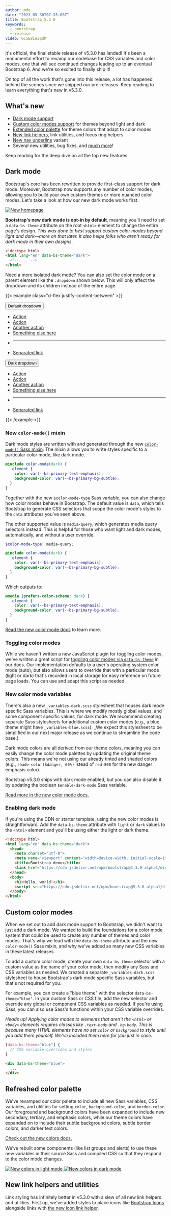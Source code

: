 ```yaml
---
author: mdo
date: "2023-05-30T07:35:00Z"
title: Bootstrap 5.3.0
keywords:
  - bootstrap
  - release
video: GC5E8ie2pdM
---
```


It's official, the final stable release of v5.3.0 has landed! It's been a monumental effort to revamp our codebase for CSS variables and color modes, one that will see continued changes leading up to an eventual Bootstrap 6. And we're so excited to finally ship it!

On top of all the work that's gone into this release, a lot has happened behind the scenes since we shipped our pre-releases. Keep reading to learn everything that's new in v5.3.0.

## What's new

- [Dark mode support](#dark-mode)
- [Custom color modes support](#custom-color-modes) for themes beyond light and dark
- [Extended color palette](#refreshed-color-palette) for theme colors that adapt to color modes
- [New link helpers](#new-link-helpers-and-utilities), link utilities, and focus ring helpers
- [New nav underline](#new-nav-underline) variant
- Several new utilities, bug fixes, and [much more](#and-much-more)!

Keep reading for the deep dive on all the top new features.

## Dark mode

Bootstrap's core has been rewritten to provide first-class support for dark mode. Moreover, Bootstrap now supports any number of color modes, allowing you to build your own custom themes or more nuanced color modes. Let's take a look at how our new dark mode works first.

[![New homepage](/assets/img/2022/12/docs-color-modes.png)](https://getbootstrap.com/docs/5.3/customize/color-modes/)

**Bootstrap's new dark mode is opt-in by default**, meaning you'll need to set a `data-bs-theme` attribute on the root `<html>` element to change the entire page's design. *This was done to best support custom color modes beyond light and dark—more on that later. It also helps folks who aren't ready for dark mode in their own designs.*

```html
<!doctype html>
<html lang="en" data-bs-theme="dark">
  <!-- ... -->
</html>
```

Need a more isolated dark mode? You can also set the color mode on a parent element like the `.dropdown` shown below. This will only affect the dropdown and its children instead of the entire page.

{{< example class="d-flex justify-content-between" >}}
<div class="dropdown" data-bs-theme="light">
  <button class="btn btn-secondary dropdown-toggle" type="button" id="dropdownMenuButtonLight" data-bs-toggle="dropdown" aria-expanded="false">
    Default dropdown
  </button>
  <ul class="dropdown-menu" aria-labelledby="dropdownMenuButtonLight">
    <li><a class="dropdown-item active" href="#">Action</a></li>
    <li><a class="dropdown-item" href="#">Action</a></li>
    <li><a class="dropdown-item" href="#">Another action</a></li>
    <li><a class="dropdown-item" href="#">Something else here</a></li>
    <li><hr class="dropdown-divider"></li>
    <li><a class="dropdown-item" href="#">Separated link</a></li>
  </ul>
</div>

<div class="dropdown" data-bs-theme="dark">
  <button class="btn btn-secondary dropdown-toggle" type="button" id="dropdownMenuButtonDark" data-bs-toggle="dropdown" aria-expanded="false">
    Dark dropdown
  </button>
  <ul class="dropdown-menu" aria-labelledby="dropdownMenuButtonDark">
    <li><a class="dropdown-item active" href="#">Action</a></li>
    <li><a class="dropdown-item" href="#">Action</a></li>
    <li><a class="dropdown-item" href="#">Another action</a></li>
    <li><a class="dropdown-item" href="#">Something else here</a></li>
    <li><hr class="dropdown-divider"></li>
    <li><a class="dropdown-item" href="#">Separated link</a></li>
  </ul>
</div>
{{< /example >}}

### New `color-mode()` mixin

Dark mode styles are written with and generated through the new [`color-mode()` Sass mixin](https://getbootstrap.com/docs/5.3/customize/color-modes/#building-with-sass). The mixin allows you to write styles specific to a particular color mode, like dark mode.

```scss
@include color-mode(dark) {
  .element {
    color: var(--bs-primary-text-emphasis);
    background-color: var(--bs-primary-bg-subtle);
  }
}
```

Together with the new `$color-mode-type` Sass variable, you can also change how color modes behave in Bootstrap. The default value is `data`, which tells Bootstrap to generate CSS selectors that scope the color mode's styles to the `data` attributes you've seen above.

The other supported value is `media-query`, which generates media query selectors instead. This is helpful for those who want light and dark modes, automatically, and without a user override.

```scss
$color-mode-type: media-query;

@include color-mode(dark) {
  .element {
    color: var(--bs-primary-text-emphasis);
    background-color: var(--bs-primary-bg-subtle);
  }
}
```

Which outputs to:

```css
@media (prefers-color-scheme: dark) {
  .element {
    color: var(--bs-primary-text-emphasis);
    background-color: var(--bs-primary-bg-subtle);
  }
}
```

[Read the new color mode docs](https://getbootstrap.com/docs/5.3/customize/color-modes/#building-with-sass) to learn more.

### Toggling color modes

While we haven't written a new JavaScript plugin for toggling color modes, we've written a great script for [toggling color modes via `data-bs-theme`](https://getbootstrap.com/docs/5.3/customize/color-modes/#javascript) in our docs. Our implementation defaults to a user's operating system color mode (auto), but also allows users to override that with a particular mode (light or dark) that's recorded in local storage for easy reference on future page loads. You can use and adapt this script as needed.

### New color mode variables

There's also a new `_variables-dark.scss` stylesheet that houses dark mode specific Sass variables. This is where we modify mostly global values, and some component specific values, for dark mode. We recommend creating separate Sass stylesheets for  additional custom color modes (e.g., a blue theme might have `_variables-blue.scss`). _We expect this stylesheet to be simplified in our next major release as we continue to streamline the code base.)

Dark mode colors are all derived from our theme colors, meaning you can easily change the color mode palettes by updating the original theme colors. This means we're not using our already tinted and shaded colors (e.g., `shade-color($danger, 60%)` istead of `red-800` for the new danger emphasis color).

Bootstrap v5.3.0 ships with dark mode enabled, but you can also disable it by updating the boolean `$enable-dark-mode` Sass variable.

[Read more in the new color mode docs.](https://getbootstrap.com/docs/5.3/customize/color-modes/)

### Enabling dark mode

If you're using the CDN or starter template, using the new color modes is straightforward. Add the `data-bs-theme` attribute with `light` or `dark` values to the `<html>` element and you'll be using either the light or dark theme.

```html
<!doctype html>
<html lang="en" data-bs-theme="dark">
  <head>
    <meta charset="utf-8">
    <meta name="viewport" content="width=device-width, initial-scale=1">
    <title>Bootstrap demo</title>
    <link href="https://cdn.jsdelivr.net/npm/bootstrap@5.3.0-alpha1/dist/css/bootstrap.min.css" rel="stylesheet" integrity="sha384-GLhlTQ8iRABdZLl6O3oVMWSktQOp6b7In1Zl3/Jr59b6EGGoI1aFkw7cmDA6j6gD" crossorigin="anonymous">
  </head>
  <body>
    <h1>Hello, world!</h1>
    <script src="https://cdn.jsdelivr.net/npm/bootstrap@5.3.0-alpha1/dist/js/bootstrap.bundle.min.js" integrity="sha384-w76AqPfDkMBDXo30jS1Sgez6pr3x5MlQ1ZAGC+nuZB+EYdgRZgiwxhTBTkF7CXvN" crossorigin="anonymous"></script>
  </body>
</html>
```

## Custom color modes

When we set out to add dark mode support to Bootstrap, we didn't want to just add a dark mode. We wanted to build the foundations for a color mode system that could be used to create any number of themes and color modes. That's why we lead with the `data-bs-theme` attribute and the new `color-mode()` Sass mixin, and why we've added so many new CSS variables in these latest releases.

To add a custom color mode, create your own `data-bs-theme` selector with a custom value as the name of your color mode, then modify any Sass and CSS variables as needed. We created a separate `_variables-dark.scss` stylesheet to house Bootstrap's dark mode specific Sass variables, but that's not required for you.

For example, you can create a "blue theme" with the selector `data-bs-theme="blue"`. In your custom Sass or CSS file, add the new selector and override any global or component CSS variables as needed. If you're using Sass, you can also use Sass's functions within your CSS variable overrides.

*Heads up! Applying color modes to elements that aren't the `<html>` or `<body>` elements requires classes like `.text-body` and `.bg-body`. This is because many HTML elements have no set `color` or `background` to style until you add them yourself. We've included them here for you just in case.*

```scss
[data-bs-theme="blue"] {
  // CSS variable overrides and styles
}
```

```html
<div data-bs-theme="blue">
  ...
</div>
```

## Refreshed color palette

We've revamped our color palette to include all new Sass variables, CSS variables, and utilities for setting `color`, `background-color`, and `border-color`. Our foreground and background colors have been expanded to include new secondary, tertiary, and emphasis colors, while our theme colors have expanded on to include their subtle background colors, subtle border colors, and darker text colors.

[Check out the new colors docs.](https://getbootstrap.com/docs/5.3/customize/color/#colors)

We’ve rebuilt some components (like list groups and alerts) to use these new variables in their source Sass and compiled CSS so that they respond to the color mode changes.

<div class="d-flex gap-3">
  <a href="https://getbootstrap.com/docs/5.3/customize/colors/">
    <img src="/assets/img/2023/05/colors-light-mode.png" alt="New colors in light mode" class="rounded-2 img-thumbnail" />
  </a>
  <a href="https://getbootstrap.com/docs/5.3/customize/colors/">
    <img src="/assets/img/2023/05/colors-dark-mode.png" alt="New colors in dark mode" class="rounded-2 img-thumbnail" />
  </a>
</div>

## New link helpers and utilities

Link styling has infinitely better in v5.3.0 with a slew of all new link helpers and utilities. First up, we've added styles to place icons like [Bootstrap Icons](https://icons.getbootstrap.com) alongside links with [the new icon link helper](https://getbootstrap.com/docs/5.3/helpers/icon-link/).

{{< example >}}
<a class="icon-link" href="#">
  <svg class="bi" aria-hidden="true"><use xlink:href="#archive"></use></svg>
  Icon link
</a>
{{< /example >}}

{{< example >}}
<a class="icon-link" href="#">
  Icon link
  <svg class="bi" aria-hidden="true"><use xlink:href="#arrow-right-short"></use></svg>
</a>
{{< /example >}}

Our other new helper is a [new focus ring helper](https://getbootstrap.com/docs/5.3/helpers/focus-ring/) for removing the default `outline` and setting a custom `box-shadow` focus ring.

```html
<a href="#" class="d-inline-flex focus-ring py-1 px-2 text-decoration-none border rounded-2">
  Custom focus ring
</a>
```

On the utilities side, we have new classes for setting link color opacity, underline offset, underline color, and underline opacity. [Explore the new links utilities.](https://getbootstrap.com/docs/5.3/utilities/link/)

```html
<p><a class="link-opacity-10" href="#">Link opacity 10</a></p>
<p><a class="link-opacity-25" href="#">Link opacity 25</a></p>
<p><a class="link-opacity-50" href="#">Link opacity 50</a></p>
<p><a class="link-opacity-75" href="#">Link opacity 75</a></p>
<p><a class="link-opacity-100" href="#">Link opacity 100</a></p>
```

```html
<p><a href="#">Default link</a></p>
<p><a class="link-offset-1" href="#">Offset 1 link</a></p>
<p><a class="link-offset-2" href="#">Offset 2 link</a></p>
<p><a class="link-offset-3" href="#">Offset 3 link</a></p>

<p><a href="#" class="link-success link-offset-2 link-underline-opacity-25 link-underline-opacity-100-hover">Custom link</a></p>
```

Lastly, we've added a new `.link-body-emphasis` helper alongside our [colored links](https://getbootstrap.com/docs/5.3/helpers/colored-links/). This creates a colored link using our color mode responsive emphasis color.

```html
<p><a href="#" class="link-body-emphasis link-offset-2 link-underline-opacity-25 link-underline-opacity-75-hover">Emphasis link</a></p>
```

## New nav underline

There's a new `.nav` variant and modifier class with `.nav-underline`. Add `.nav-underline` to a `.nav` to get a simpler bottom border under the active nav link. [See the docs for an example.](https://getbootstrap.com/docs/5.3/components/navs-tabs/#underline)

{{< example >}}
<ul class="nav nav-underline">
  <li class="nav-item">
    <a class="nav-link active" aria-current="page" href="#">Active</a>
  </li>
  <li class="nav-item">
    <a class="nav-link" href="#">Link</a>
  </li>
  <li class="nav-item">
    <a class="nav-link" href="#">Link</a>
  </li>
  <li class="nav-item">
    <a class="nav-link disabled">Disabled</a>
  </li>
</ul>
{{< /example >}}

## And much more!

Beyond all the color mode updates, new helpers, and new utilities, we have a ton of other quality of life updates in this release. Here's a quick rundown of the highlights:

- Navs now have new `:focus-visible` styles that better match our custom button focus styles.

- CSS variable-based `border-width` utilities have been reverted to set their property directly (as was done before v5.2.0). This avoids inheritance issues across nested elements, including tables.

- Added new `.border-black` utility to match our `.text-black` and `.bg-black` utilities.

- Deprecated the `.text-muted` utility and `$text-muted` Sass variable. It's been replaced by `.text-body-secondary` and `$body-secondary-color`.

- Added a check for interpolated variables to catch compilation errors with Node Sass when using Sass variables in `calc()` functions.

- Started using `--bs-border-radius` variables across more components.

- Added `.d-inline-grid` utility class.

- Fixed `.tooltip-inner` placement when using variations in `fallbackPlacements`.

- Fix selectors for dark mode carousel overrides when compiling with `$color-mode-type: media-query`.

- Updated the styling of floating labels when "floated" to include a `background-color` to help with multiple lines of text in `textarea`s. This also fixes the colors when form elements are disabled in floating forms.

- Updated RFS to v10.0.0.

## Next up

We'll be shipping some patch releases for v5.3.x in the coming weeks to address any issues that come up. We'll also be working on v5.4.0, which will primarily focus on improvements to our utilities API and related code. Stay tuned for more updates on that front!

## Migrating from earlier alphas

Have a read through the [Migration guide](https://getbootstrap.com/docs/5.3/migration/#v530-alpha1) for the first alpha, or [the blog post for the release announcement](/2022/12/24/bootstrap-5-3-0-alpha1/), if you're just getting into v5.3.0.

## Get the release

**Head to <https://getbootstrap.com> for the latest.** It's also been pushed to npm:

```sh
npm i bootstrap@v5.3.0
```

[Read the GitHub v5.3.0 changelog](https://github.com/twbs/bootstrap/releases/tag/v5.3.0) for a complete list of changes in this release.

## Support the team

Visit our [Open Collective page]({{< param "opencollective" >}}) or our [team members](https://github.com/orgs/twbs/people)' GitHub profiles to help support the maintainers contributing to Bootstrap.
